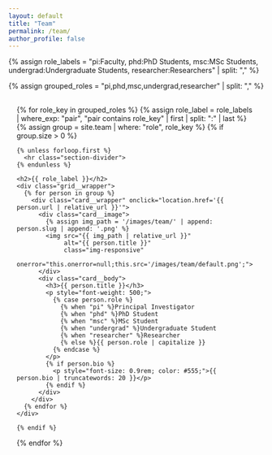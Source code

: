 ```yaml
---
layout: default
title: "Team"
permalink: /team/
author_profile: false
---
```


{% assign role_labels = 
  "pi:Faculty,
   phd:PhD Students,
   msc:MSc Students,
   undergrad:Undergraduate Students,
   researcher:Researchers" | split: "," %}

{% assign grouped_roles = "pi,phd,msc,undergrad,researcher" | split: "," %}

<style>
  .team-container {
    max-width: 1280px;
    margin: 0 auto;
    padding: 1rem;
  }

  .grid__wrapper {
    display: flex;
    flex-wrap: wrap;
    justify-content: space-between;
    gap: 2rem;
  }

  .card__wrapper {
    flex: 1 1 calc(50% - 1rem);
    max-width: calc(50% - 1rem);
    background-color: #fff;
    border-radius: 8px;
    box-shadow: 0 2px 8px rgba(0,0,0,0.1);
    padding: 1rem;
    display: flex;
    gap: 1rem;
    align-items: center;
    cursor: pointer;
    transition: box-shadow 0.3s ease;
  }

  .card__wrapper:hover {
    box-shadow: 0 4px 12px rgba(0,0,0,0.15);
  }

  .card__image img {
    width: 350px;
    height: 150px;
    border-radius: 0%;
    object-fit: cover;
  }

  .card__body h3 {
    margin: 0 0 0.2rem 0;
  }

  .card__body p {
    margin: 0.2rem 0;
  }

  hr.section-divider {
    margin: 3rem 0;
    border: none;
    border-top: 1px solid #ccc;
  }

  @media (max-width: 768px) {
    .card__wrapper {
      flex: 1 1 100%;
      max-width: 100%;
    }
  }
</style>

<div class="team-container">
  {% for role_key in grouped_roles %}
    {% assign role_label = role_labels | where_exp: "pair", "pair contains role_key" | first | split: ":" | last %}
    {% assign group = site.team | where: "role", role_key %}
    {% if group.size > 0 %}

    {% unless forloop.first %}
      <hr class="section-divider">
    {% endunless %}

    <h2>{{ role_label }}</h2>
    <div class="grid__wrapper">
      {% for person in group %}
        <div class="card__wrapper" onclick="location.href='{{ person.url | relative_url }}'">
          <div class="card__image">
            {% assign img_path = '/images/team/' | append: person.slug | append: '.png' %}
            <img src="{{ img_path | relative_url }}"
                 alt="{{ person.title }}"
                 class="img-responsive"
                 onerror="this.onerror=null;this.src='/images/team/default.png';">
          </div>
          <div class="card__body">
            <h3>{{ person.title }}</h3>
            <p style="font-weight: 500;">
              {% case person.role %}
                {% when "pi" %}Principal Investigator
                {% when "phd" %}PhD Student
                {% when "msc" %}MSc Student
                {% when "undergrad" %}Undergraduate Student
                {% when "researcher" %}Researcher
                {% else %}{{ person.role | capitalize }}
              {% endcase %}
            </p>
            {% if person.bio %}
              <p style="font-size: 0.9rem; color: #555;">{{ person.bio | truncatewords: 20 }}</p>
            {% endif %}
          </div>
        </div>
      {% endfor %}
    </div>

    {% endif %}
  {% endfor %}
</div>
